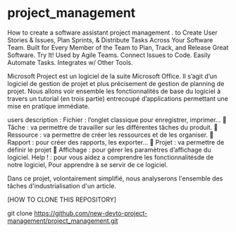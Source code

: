 # project_management
How to create a software assistant project management .
to Create User Stories & Issues, Plan Sprints, & Distribute Tasks Across Your Software Team. Built for Every Member of the Team to Plan, Track, and Release Great Software. Try It! Used by Agile Teams. Connect Issues to Code. Easily Automate Tasks. Integrates w/ Other Tools.


Microsoft Project est un logiciel de la suite Microsoft Office. Il s’agit d’un logiciel de gestion de projet
et plus précisement de gestion de planning de projet. Nous allons voir ensemble les fonctionnalités
de base du logiciel à travers un tutorial (en trois partie) entrecoupé d’applications permettant une
mise en pratique immédiate.

users description :
  Fichier : l’onglet classique pour enregistrer, imprimer…
 Tâche : va permettre de travailler sur les différentes tâches du produit.
 Ressource : va permettre de créer les ressources et de les organiser.
 Rapport : pour créer des rapports, les exporter…
 Projet : va permettre de définir le projet
 Affichage : pour gérer les paramètres d’affichage du logiciel.
Help ! : pour vous aidez a comprendre les fonctionnalitésde de notre logiciel, Pour apprendre à se servir de ce logiciel.

Dans ce projet, volontairement simplifié, nous analyserons l'ensemble des tâches
d'industrialisation d'un article.

[HOW TO CLONE THIS REPOSITORY]
 
 git clone https://github.com/new-devto-project-management/project_management.git
